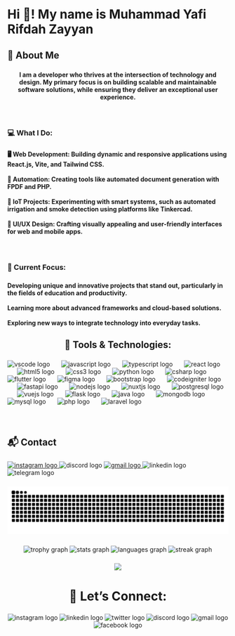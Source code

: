 <h1 align="left">Hi 👋! My name is Muhammad Yafi Rifdah Zayyan</h1>

###

<h2 align="left">🌟 About Me</h2>

###

<h4 align="center">I am a developer who thrives at the intersection of technology and design. My primary focus is on building scalable and maintainable software solutions, while ensuring they deliver an exceptional user experience.</h4>

###

<br clear="both">

<h3 align="left">💻 What I Do:</h3>

###

<h4 align="left">🖥️ Web Development: Building dynamic and responsive applications using React.js, Vite, and Tailwind CSS.<br><br>🔧 Automation: Creating tools like automated document generation with FPDF and PHP.<br><br>🌱 IoT Projects: Experimenting with smart systems, such as automated irrigation and smoke detection using platforms like Tinkercad.<br><br>🎨 UI/UX Design: Crafting visually appealing and user-friendly interfaces for web and mobile apps.</h4>

###

<br clear="both">

<h3 align="left">🎯 Current Focus:</h3>

###

<h4 align="left">Developing unique and innovative projects that stand out, particularly in the fields of education and productivity.<br><br>Learning more about advanced frameworks and cloud-based solutions.<br><br>Exploring new ways to integrate technology into everyday tasks.</h4>

###

<h2 align="center">🔧 Tools & Technologies:</h2>

###

<div align="left">
  <img src="https://cdn.jsdelivr.net/gh/devicons/devicon/icons/vscode/vscode-original.svg" height="45" alt="vscode logo"  />
  <img width="18" />
  <img src="https://cdn.jsdelivr.net/gh/devicons/devicon/icons/javascript/javascript-original.svg" height="45" alt="javascript logo"  />
  <img width="18" />
  <img src="https://cdn.jsdelivr.net/gh/devicons/devicon/icons/typescript/typescript-original.svg" height="45" alt="typescript logo"  />
  <img width="18" />
  <img src="https://skillicons.dev/icons?i=react" height="45" alt="react logo"  />
  <img width="18" />
  <img src="https://cdn.jsdelivr.net/gh/devicons/devicon/icons/html5/html5-original.svg" height="45" alt="html5 logo"  />
  <img width="18" />
  <img src="https://cdn.jsdelivr.net/gh/devicons/devicon/icons/css3/css3-original.svg" height="45" alt="css3 logo"  />
  <img width="18" />
  <img src="https://cdn.jsdelivr.net/gh/devicons/devicon/icons/python/python-original.svg" height="45" alt="python logo"  />
  <img width="18" />
  <img src="https://cdn.jsdelivr.net/gh/devicons/devicon/icons/csharp/csharp-original.svg" height="45" alt="csharp logo"  />
  <img width="18" />
  <img src="https://cdn.simpleicons.org/flutter/02569B" height="45" alt="flutter logo"  />
  <img width="18" />
  <img src="https://cdn.jsdelivr.net/gh/devicons/devicon/icons/figma/figma-original.svg" height="45" alt="figma logo"  />
  <img width="18" />
  <img src="https://cdn.jsdelivr.net/gh/devicons/devicon/icons/bootstrap/bootstrap-original.svg" height="45" alt="bootstrap logo"  />
  <img width="18" />
  <img src="https://cdn.jsdelivr.net/gh/devicons/devicon/icons/codeigniter/codeigniter-plain.svg" height="45" alt="codeigniter logo"  />
  <img width="18" />
  <img src="https://cdn.jsdelivr.net/gh/devicons/devicon/icons/fastapi/fastapi-original.svg" height="45" alt="fastapi logo"  />
  <img width="18" />
  <img src="https://cdn.jsdelivr.net/gh/devicons/devicon/icons/nodejs/nodejs-original.svg" height="45" alt="nodejs logo"  />
  <img width="18" />
  <img src="https://cdn.jsdelivr.net/gh/devicons/devicon/icons/nuxtjs/nuxtjs-original.svg" height="45" alt="nuxtjs logo"  />
  <img width="18" />
  <img src="https://cdn.jsdelivr.net/gh/devicons/devicon/icons/postgresql/postgresql-original.svg" height="45" alt="postgresql logo"  />
  <img width="18" />
  <img src="https://cdn.jsdelivr.net/gh/devicons/devicon/icons/vuejs/vuejs-original.svg" height="45" alt="vuejs logo"  />
  <img width="18" />
  <img src="https://skillicons.dev/icons?i=flask" height="45" alt="flask logo"  />
  <img width="18" />
  <img src="https://skillicons.dev/icons?i=java" height="45" alt="java logo"  />
  <img width="18" />
  <img src="https://skillicons.dev/icons?i=mongodb" height="45" alt="mongodb logo"  />
  <img width="18" />
  <img src="https://skillicons.dev/icons?i=mysql" height="45" alt="mysql logo"  />
  <img width="18" />
  <img src="https://cdn.jsdelivr.net/gh/devicons/devicon/icons/php/php-original.svg" height="45" alt="php logo"  />
  <img width="18" />
  <img src="https://cdn.jsdelivr.net/gh/devicons/devicon/icons/laravel/laravel-original.svg" height="45" alt="laravel logo"  />
</div>

###

<br clear="both">

<h2 align="left">📬 Contact</h2>

###

<div align="left">
  <a href="https://www.instagram.com/yapp.rz/" target="_blank">
    <img src="https://img.shields.io/static/v1?message=Instagram&logo=instagram&label=&color=E4405F&logoColor=white&labelColor=&style=for-the-badge" height="35" alt="instagram logo"  />
  </a>
  <img src="https://img.shields.io/static/v1?message=Discord&logo=discord&label=&color=7289DA&logoColor=white&labelColor=&style=for-the-badge" height="35" alt="discord logo"  />
  <a href="yafilala2@gmail.com" target="_blank">
    <img src="https://img.shields.io/static/v1?message=Gmail&logo=gmail&label=&color=D14836&logoColor=white&labelColor=&style=for-the-badge" height="35" alt="gmail logo"  />
  </a>
  <img src="https://img.shields.io/static/v1?message=LinkedIn&logo=linkedin&label=&color=0077B5&logoColor=white&labelColor=&style=for-the-badge" height="35" alt="linkedin logo"  />
  <img src="https://img.shields.io/static/v1?message=Telegram&logo=telegram&label=&color=2CA5E0&logoColor=white&labelColor=&style=for-the-badge" height="35" alt="telegram logo"  />
</div>

###

<img src="https://raw.githubusercontent.com/YafiRiifdah/YafiRiifdah/output/snake.svg" alt="Snake animation" />

###

<div align="center">
  <img src="https://github-profile-trophy.vercel.app?username=YafiRiifdah&theme=discord&column=7&row=1&margin-w=9&margin-h=8&no-bg=true&no-frame=true&order=4" height="150" alt="trophy graph"  />
  <img src="https://github-readme-stats.vercel.app/api?username=YafiRiifdah&hide_title=false&hide_rank=false&show_icons=true&include_all_commits=true&count_private=true&disable_animations=false&theme=radical&locale=en&hide_border=true&order=1" height="155" alt="stats graph"  />
  <img src="https://github-readme-stats.vercel.app/api/top-langs?username=YafiRiifdah&locale=en&hide_title=false&layout=compact&card_width=320&langs_count=5&theme=radical&hide_border=true&order=2" height="155" alt="languages graph"  />
  <img src="https://streak-stats.demolab.com?user=YafiRiifdah&locale=en&mode=daily&theme=dracula&hide_border=true&border_radius=5&order=3" height="150" alt="streak graph"  />
</div>

###

<div align="center">
  <img src="https://profile-counter.glitch.me/YafiRiifdah/count.svg?"  />
</div>

###

<h1 align="center">🤝 Let’s Connect:</h1>

###

<div align="center">
  <img src="https://raw.githubusercontent.com/maurodesouza/profile-readme-generator/master/src/assets/icons/social/instagram/default.svg" width="48" height="33" alt="instagram logo"  />
  <img src="https://raw.githubusercontent.com/maurodesouza/profile-readme-generator/master/src/assets/icons/social/linkedin/default.svg" width="48" height="33" alt="linkedin logo"  />
  <img src="https://raw.githubusercontent.com/maurodesouza/profile-readme-generator/master/src/assets/icons/social/twitter/default.svg" width="48" height="33" alt="twitter logo"  />
  <img src="https://raw.githubusercontent.com/maurodesouza/profile-readme-generator/master/src/assets/icons/social/discord/default.svg" width="48" height="33" alt="discord logo"  />
  <img src="https://raw.githubusercontent.com/maurodesouza/profile-readme-generator/master/src/assets/icons/social/gmail/default.svg" width="48" height="33" alt="gmail logo"  />
  <img src="https://raw.githubusercontent.com/maurodesouza/profile-readme-generator/master/src/assets/icons/social/facebook/default.svg" width="48" height="33" alt="facebook logo"  />
</div>

###

